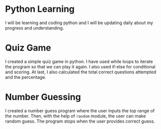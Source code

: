 # Python Learning
I will be learning and coding python and I will be updating daily about my progress and understanding.
# Quiz Game
I created a simple quiz game in python. I have used while loops to iterate the program so that we can play it again. I also used if-else for conditional and scoring. At last, I also calculated the total correct questions attempted and the percentage.
# Number Guessing
I created a number guess program where the user inputs the top range of the number. Then, with the help of `random` module, the user can make random guess. The program stops when the user provides correct guess.
